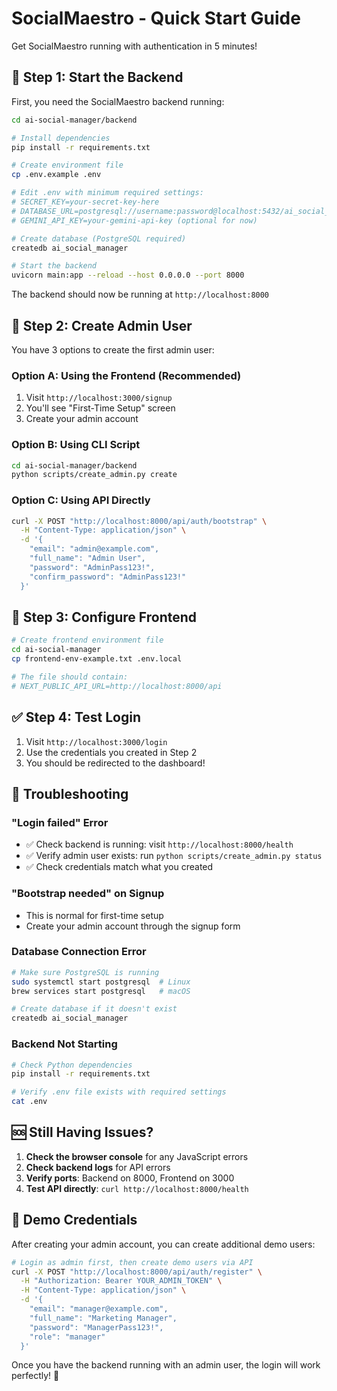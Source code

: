 # SocialMaestro - Quick Start Guide

Get SocialMaestro running with authentication in 5 minutes!

## 🚀 Step 1: Start the Backend

First, you need the SocialMaestro backend running:

```bash
cd ai-social-manager/backend

# Install dependencies
pip install -r requirements.txt

# Create environment file
cp .env.example .env

# Edit .env with minimum required settings:
# SECRET_KEY=your-secret-key-here
# DATABASE_URL=postgresql://username:password@localhost:5432/ai_social_manager
# GEMINI_API_KEY=your-gemini-api-key (optional for now)

# Create database (PostgreSQL required)
createdb ai_social_manager

# Start the backend
uvicorn main:app --reload --host 0.0.0.0 --port 8000
```

The backend should now be running at `http://localhost:8000`

## 🔧 Step 2: Create Admin User

You have 3 options to create the first admin user:

### Option A: Using the Frontend (Recommended)
1. Visit `http://localhost:3000/signup`
2. You'll see "First-Time Setup" screen
3. Create your admin account

### Option B: Using CLI Script
```bash
cd ai-social-manager/backend
python scripts/create_admin.py create
```

### Option C: Using API Directly
```bash
curl -X POST "http://localhost:8000/api/auth/bootstrap" \
  -H "Content-Type: application/json" \
  -d '{
    "email": "admin@example.com",
    "full_name": "Admin User",
    "password": "AdminPass123!",
    "confirm_password": "AdminPass123!"
  }'
```

## 🎯 Step 3: Configure Frontend

```bash
# Create frontend environment file
cd ai-social-manager
cp frontend-env-example.txt .env.local

# The file should contain:
# NEXT_PUBLIC_API_URL=http://localhost:8000/api
```

## ✅ Step 4: Test Login

1. Visit `http://localhost:3000/login`
2. Use the credentials you created in Step 2
3. You should be redirected to the dashboard!

## 🐛 Troubleshooting

### "Login failed" Error
- ✅ Check backend is running: visit `http://localhost:8000/health`
- ✅ Verify admin user exists: run `python scripts/create_admin.py status`
- ✅ Check credentials match what you created

### "Bootstrap needed" on Signup
- This is normal for first-time setup
- Create your admin account through the signup form

### Database Connection Error
```bash
# Make sure PostgreSQL is running
sudo systemctl start postgresql  # Linux
brew services start postgresql   # macOS

# Create database if it doesn't exist
createdb ai_social_manager
```

### Backend Not Starting
```bash
# Check Python dependencies
pip install -r requirements.txt

# Verify .env file exists with required settings
cat .env
```

## 🆘 Still Having Issues?

1. **Check the browser console** for any JavaScript errors
2. **Check backend logs** for API errors
3. **Verify ports**: Backend on 8000, Frontend on 3000
4. **Test API directly**: `curl http://localhost:8000/health`

## 📝 Demo Credentials

After creating your admin account, you can create additional demo users:

```bash
# Login as admin first, then create demo users via API
curl -X POST "http://localhost:8000/api/auth/register" \
  -H "Authorization: Bearer YOUR_ADMIN_TOKEN" \
  -H "Content-Type: application/json" \
  -d '{
    "email": "manager@example.com",
    "full_name": "Marketing Manager",
    "password": "ManagerPass123!",
    "role": "manager"
  }'
```

Once you have the backend running with an admin user, the login will work perfectly! 🎉
